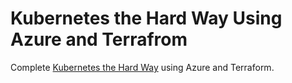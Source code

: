 # Kubernetes the Hard Way Using Azure and Terrafrom

Complete [Kubernetes the Hard Way][1] using Azure and Terraform.

[1]: https://github.com/kelseyhightower/kubernetes-the-hard-way]\ "Kubernetes the HardWay"